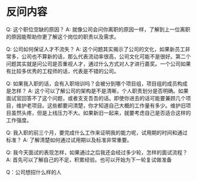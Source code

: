 # 反问内容

Q: 这个职位空缺的原因？
A: 就像公司会问你离职的原因一样，了解到上一位离职的原因能帮助你更了解这个岗位的职责以及需求。

Q: 公司如何保证人才不流失？
A: 这个问题其实揭示了公司的文化，如果新员工非常多，公司也不算新的话，那么代表流动率很高，公司文化可能不是很好。第二个问题其实就是问公司是否重视人才，通过什么方式对人才进行嘉奖。一个公司如果有比较多优秀的工程师的话，代表是不错的公司。

Q: 如果我入职的话，会有入职培训吗？会被分到哪个项目组，项目组的成员构成是怎样？
A: 这个可以了解公司的架构是不是清晰，个人职责划分是否明确。如果面试官回答不了这个问题，或者支支吾吾的话。即使你进去的话可能要兼顾几个项目，维护老项目。这些都要问清楚，你才知道自己大概的工作量有多少。维护旧项目虽然头疼，但是上线压力不大。如果新旧一起来，就要考虑自己是否适合这样的工作强度。

Q: 我入职的前三个月，要完成什么工作来证明我的能力呢，试用期的时间和通过标准？
A: 了解清楚如何通过试用期以及标准非常重要。

Q: 我今天面试的表现怎样，如果通过之后我还会经过多少轮，怎样的面试流程？
A: 首先可以了解自己的不足，积累经验。也可以开始为下一轮复试做准备

Q：公司想招什么样的人